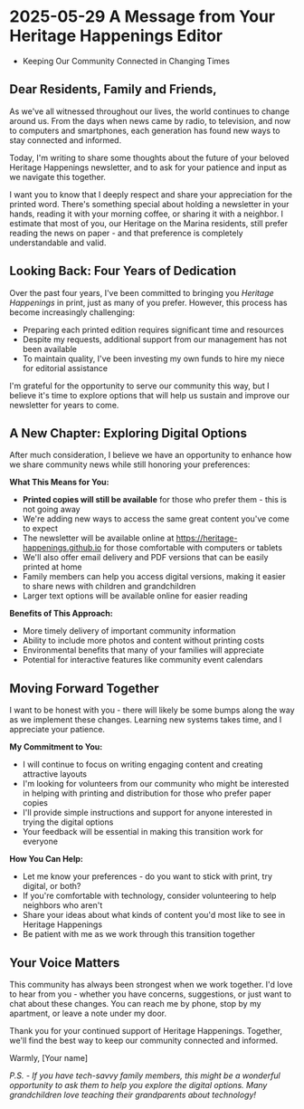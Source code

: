 # 2025-05-29 A Message from Your Heritage Happenings Editor

* Keeping Our Community Connected in Changing Times

## Dear Residents, Family and Friends,

As we've all witnessed throughout our lives, the world continues to change around us. From the days when news came by radio, to television, and now to computers and smartphones, each generation has found new ways to stay connected and informed.

Today, I'm writing to share some thoughts about the future of your beloved Heritage Happenings newsletter, and to ask for your patience and input as we navigate this together.

I want you to know that I deeply respect and share your appreciation for the printed word. There's something special about holding a newsletter in your hands, reading it with your morning coffee, or sharing it with a neighbor. I estimate that most of you, our Heritage on the Marina residents, still prefer reading the news on paper - and that preference is completely understandable and valid.

## Looking Back: Four Years of Dedication

Over the past four years, I've been committed to bringing you _Heritage Happenings_ in print, just as many of you prefer. However, this process has become increasingly challenging:

* Preparing each printed edition requires significant time and resources
* Despite my requests, additional support from our management has not been available
* To maintain quality, I've been investing my own funds to hire my niece for editorial assistance

I'm grateful for the opportunity to serve our community this way, but I believe it's time to explore options that will help us sustain and improve our newsletter for years to come.

## A New Chapter: Exploring Digital Options

After much consideration, I believe we have an opportunity to enhance how we share community news while still honoring your preferences:

**What This Means for You:**
* **Printed copies will still be available** for those who prefer them - this is not going away
* We're adding new ways to access the same great content you've come to expect
* The newsletter will be available online at <https://heritage-happenings.github.io> for those comfortable with computers or tablets
* We'll also offer email delivery and PDF versions that can be easily printed at home
* Family members can help you access digital versions, making it easier to share news with children and grandchildren
* Larger text options will be available online for easier reading

**Benefits of This Approach:**
* More timely delivery of important community information
* Ability to include more photos and content without printing costs
* Environmental benefits that many of your families will appreciate
* Potential for interactive features like community event calendars

## Moving Forward Together

I want to be honest with you - there will likely be some bumps along the way as we implement these changes. Learning new systems takes time, and I appreciate your patience.

**My Commitment to You:**
* I will continue to focus on writing engaging content and creating attractive layouts
* I'm looking for volunteers from our community who might be interested in helping with printing and distribution for those who prefer paper copies
* I'll provide simple instructions and support for anyone interested in trying the digital options
* Your feedback will be essential in making this transition work for everyone

**How You Can Help:**
* Let me know your preferences - do you want to stick with print, try digital, or both?
* If you're comfortable with technology, consider volunteering to help neighbors who aren't
* Share your ideas about what kinds of content you'd most like to see in Heritage Happenings
* Be patient with me as we work through this transition together

## Your Voice Matters

This community has always been strongest when we work together. I'd love to hear from you - whether you have concerns, suggestions, or just want to chat about these changes. You can reach me by phone, stop by my apartment, or leave a note under my door.

Thank you for your continued support of Heritage Happenings. Together, we'll find the best way to keep our community connected and informed.

Warmly,
[Your name]

*P.S. - If you have tech-savvy family members, this might be a wonderful opportunity to ask them to help you explore the digital options. Many grandchildren love teaching their grandparents about technology!*





 

